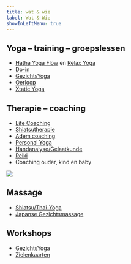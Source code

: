 ```yaml
---
title: wat & wie
label: Wat & Wie
showInLeftMenu: true
---
```


<h2 class="what-header">Yoga – training – groepslessen</h2>

*   [Hatha Yoga Flow](/wie-doet-wat/esteriek-de-heij/#hatha-yoga) en [Relax Yoga](/wie-doet-wat/esteriek-de-heij/#relax-yoga)
*   [Do-in](/wie-doet-wat/luna-westerik/#do-in)
*   [GezichtsYoga](/wie-doet-wat/luna-westerik/#gezichtsyoga)
*   [Oerloop](/wie-doet-wat/welmoed-arkenaar/)
*   [Xtatic Yoga](/wie-doet-wat/ilse-lam-dieters/#xtatic-yoga)

<h2 class="what-header">Therapie – coaching</h2>

*   [Life Coaching](/wie-doet-wat/esteriek-de-heij/#personal)
*   [Shiatsutherapie](/wie-doet-wat/luna-westerik/#shiatsutherapie)
*   [Adem coaching](/wie-doet-wat/esteriek-de-heij/#adem-coaching)
*   [Personal Yoga](/wie-doet-wat/esteriek-de-heij/#personal)
*   [Handanalyse/Gelaatkunde](/wie-doet-wat/luna-westerik/#handanalyse)
*   [Reiki](/wie-doet-wat/joosje-hoogstraate)
*   Coaching ouder, kind en baby

![](https://res.cloudinary.com/piith/image/upload/2019/04/Shiatsu_het_Gooi_3251_13.jpg#dimensions=medium-landscape&align=right)

<h2 class="what-header">Massage</h2>

*   [Shiatsu/Thai-Yoga](/wie-doet-wat/luna-westerik/#shiatsutherapie)
*   [Japanse Gezichtsmassage](/wie-doet-wat/luna-westerik/#japanse-gezichtsmassage)

<h2 class="what-header">Workshops</h2>

*   [GezichtsYoga](/wie-doet-wat/luna-westerik/#gezichtsyoga)
*   [Zielenkaarten](/wie-doet-wat/luna-westerik/#zielenkaarten)
